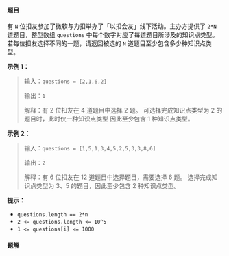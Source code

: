 #### 题目
有 `N` 位扣友参加了微软与力扣举办了「以扣会友」线下活动。主办方提供了 `2*N` 道题目，整型数组 `questions` 中每个数字对应了每道题目所涉及的知识点类型。
若每位扣友选择不同的一题，请返回被选的 `N` 道题目至少包含多少种知识点类型。


**示例 1：**
>输入：`questions = [2,1,6,2]`
>
>输出：`1`
>
>解释：有 2 位扣友在 4 道题目中选择 2 题。
> 可选择完成知识点类型为 2 的题目时，此时仅一种知识点类型
> 因此至少包含 1 种知识点类型。

**示例 2：**
>输入：`questions = [1,5,1,3,4,5,2,5,3,3,8,6]`
>
>输出：`2`
>
>解释：有 6 位扣友在 12 道题目中选择题目，需要选择 6 题。
> 选择完成知识点类型为 3、5 的题目，因此至少包含 2 种知识点类型。



**提示：**
- `questions.length == 2*n`
- `2 <= questions.length <= 10^5`
- `1 <= questions[i] <= 1000`

 #### 题解